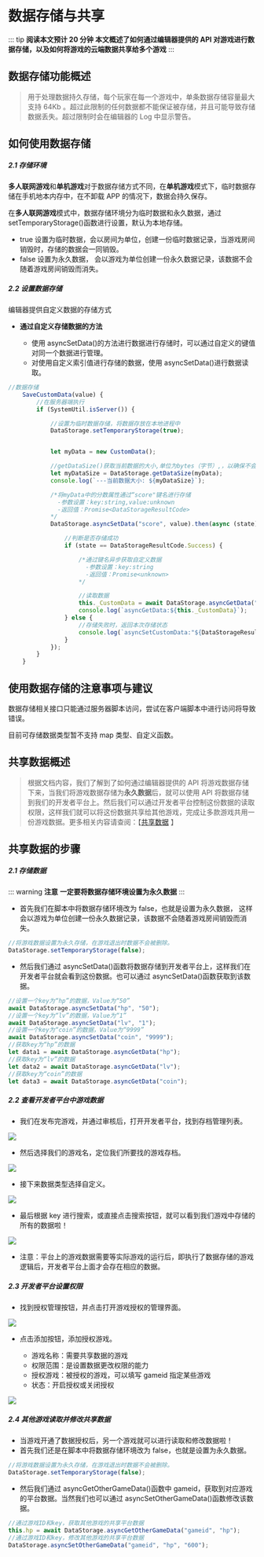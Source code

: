 # 数据存储与共享

::: tip **阅读本文预计 20 分钟**
**本文概述了如何通过编辑器提供的 API 对游戏进行数据存储，以及如何将游戏的云端数据共享给多个游戏**
:::


## 数据存储功能概述

> 用于处理数据持久存储，每个玩家在每一个游戏中，单条数据存储容量最大支持 64Kb 。超过此限制的任何数据都不能保证被存储，并且可能导致存储数据丢失。超过限制时会在编辑器的 Log 中显示警告。


## 如何使用数据存储

##### 2.1 存储环境

**多人联网游戏**和**单机游戏**对于数据存储方式不同，在**单机游戏**模式下，临时数据存储在手机地本内存中，在不卸载 APP 的情况下，数据会持久保存。

在**多人联网游戏**模式中，数据存储环境分为临时数据和永久数据，通过 setTemporaryStorage()函数进行设置，默认为本地存储。

- true 设置为临时数据，会以房间为单位，创建一份临时数据记录，当游戏房间销毁时，存储的数据会一同销毁。
- false 设置为永久数据， 会以游戏为单位创建一份永久数据记录，该数据不会随着游戏房间销毁而消失。

##### 2.2 设置数据存储

编辑器提供自定义数据的存储方式

- **通过自定义存储数据的方法**

  - 使用 asyncSetData()的方法进行数据进行存储时，可以通过自定义的键值对同一个数据进行管理。
  - 对使用自定义索引值进行存储的数据，使用 asyncSetData()进行数据读取。

```ts
//数据存储
    SaveCustomData(value) {
        //在服务器端执行
        if (SystemUtil.isServer()) {

            //设置为临时数据存储，将数据存放在本地进程中
            DataStorage.setTemporaryStorage(true);


            let myData = new CustomData();

            //getDataSize()获取当前数据的大小,单位为bytes（字节）,，以确保不会超过编码数据的存储限制
            let myDataSize = DataStorage.getDataSize(myData);
            console.log(`---当前数据大小: ${myDataSize}`);

            /*将myData中的分数属性通过“score"键名进行存储
              -参数设置：key:string,value:unknown
              -返回值：Promise<DataStorageResultCode>
            */
            DataStorage.asyncSetData("score", value).then(async (state) => {

                //判断是否存储成功
                if (state == DataStorageResultCode.Success) {

                    /*通过键名异步获取自定义数据
                      -参数设置：key:string
                      -返回值：Promise<unknown>
                    */

                    //读取数据
                    this._CustomData = await DataStorage.asyncGetData("score");
                    console.log(`asyncGetData:${this._CustomData}`);
                } else {
                    //存储失败时，返回本次存储状态
                    console.log(`asyncSetCustomData:"${DataStorageResultCode[state]}`);
                }
            });
        }
    }
```

## 使用数据存储的注意事项与建议

数据存储相关接口只能通过服务器脚本访问，尝试在客户端脚本中进行访问将导致错误。

目前可存储数据类型暂不支持 map 类型、自定义函数。


## 共享数据概述

> 根据文档内容，我们了解到了如何通过编辑器提供的 API 将游戏数据存储下来，当我们将游戏数据存储为**永久数据**后，就可以使用 API 将数据存储到我们的开发者平台上。然后我们可以通过开发者平台控制这份数据的读取权限，这样我们就可以将这份数据共享给其他游戏，完成让多款游戏共用一份游戏数据。更多相关内容请查阅：【[共享数据](https://docs.ark.online/Scripting/DataSharing.html) 】

## 共享数据的步骤

##### 2.1 存储数据

::: warning **注意**
**一定要将数据存储环境设置为永久数据**
:::

- 首先我们在脚本中将数据存储环境改为 false，也就是设置为永久数据， 这样会以游戏为单位创建一份永久数据记录，该数据不会随着游戏房间销毁而消失。

```ts
//将游戏数据设置为永久存储，在游戏退出时数据不会被删除。
DataStorage.setTemporaryStorage(false);
```

- 然后我们通过 asyncSetData()函数将数据存储到开发者平台上，这样我们在开发者平台就会看到这份数据。也可以通过 asyncSetData()函数获取到该数据。

```ts
//设置一个key为“hp”的数据，Value为“50”
await DataStorage.asyncSetData("hp", "50");
//设置一个key为“lv”的数据，Value为“1”
await DataStorage.asyncSetData("lv", "1");
//设置一个key为“coin”的数据，Value为“9999”
await DataStorage.asyncSetData("coin", "9999");
//获取key为“hp”的数据
let data1 = await DataStorage.asyncGetData("hp");
//获取key为“lv”的数据
let data2 = await DataStorage.asyncGetData("lv");
//获取key为“coin”的数据
let data3 = await DataStorage.asyncGetData("coin");
```

##### 2.2 查看开发者平台中游戏数据

- 我们在发布完游戏，并通过审核后，打开开发者平台，找到存档管理列表。

![](https://wstatic-a1.233leyuan.com/productdocs/static/boxcnTlNSqwT4chVzV0pCdAjOFh.png)

- 然后选择我们的游戏名，定位我们所要找的游戏存档。

![](https://wstatic-a1.233leyuan.com/productdocs/static/boxcnHpVNAyHu9EAxMRRL9fvB4c.png)

- 接下来数据类型选择自定义。

![](https://wstatic-a1.233leyuan.com/productdocs/static/boxcnP0gTVAgSPf9onxMY7091xd.png)

- 最后根据 key 进行搜索，或直接点击搜索按钮，就可以看到我们游戏中存储的所有的数据啦！

![](https://wstatic-a1.233leyuan.com/productdocs/static/boxcnDi0RyxBzoJkRPBXNg9PFMb.png)

- 注意：平台上的游戏数据需要等实际游戏的运行后，即执行了数据存储的游戏逻辑后，开发者平台上面才会存在相应的数据。

##### 2.3 开发者平台设置权限

- 找到授权管理按钮，并点击打开游戏授权的管理界面。

![](https://wstatic-a1.233leyuan.com/productdocs/static/boxcnK6q9I67GPYgrzFipQMkCWh.png)

- 点击添加按钮，添加授权游戏。

  - 游戏名称：需要共享数据的游戏
  - 权限范围：是设置数据更改权限的能力
  - 授权游戏：被授权的游戏，可以填写 gameid 指定某些游戏
  - 状态：开启授权或关闭授权

![](https://wstatic-a1.233leyuan.com/productdocs/static/boxcnw91nIKk7sVs30sbSUf0sdc.png)

##### 2.4 其他游戏读取并修改共享数据

- 当游戏开通了数据授权后，另一个游戏就可以进行读取和修改数据啦！
- 首先我们还是在脚本中将数据存储环境改为 false，也就是设置为永久数据。

```ts
//将游戏数据设置为永久存储，在游戏退出时数据不会被删除。
DataStorage.setTemporaryStorage(false);
```

- 然后我们通过 asyncGetOtherGameData()函数中 gameid，获取到对应游戏的平台数据。当然我们也可以通过 asyncSetOtherGameData()函数修改该数据。

```ts
//通过游戏ID和key，获取其他游戏的共享平台数据
this.hp = await DataStorage.asyncGetOtherGameData("gameid", "hp");
//通过游戏ID和key，修改其他游戏的共享平台数据
DataStorage.asyncSetOtherGameData("gameid", "hp", "600");
```

